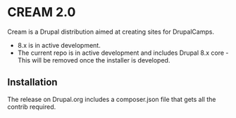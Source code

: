 CREAM 2.0
=====

Cream is a Drupal distribution aimed at creating sites for DrupalCamps.
* 8.x is in active development.
* The current repo is in active development and includes Drupal 8.x core - This will be removed once the installer is
developed.

Installation
------------

The release on Drupal.org includes a composer.json file that gets all the contrib required.